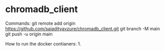 # chromadb_client


Commands:
git remote add origin https://github.com/saiadityavzure/chromadb_client.git
git branch -M main
git push -u origin main

How to run the docker contianers:
1. 